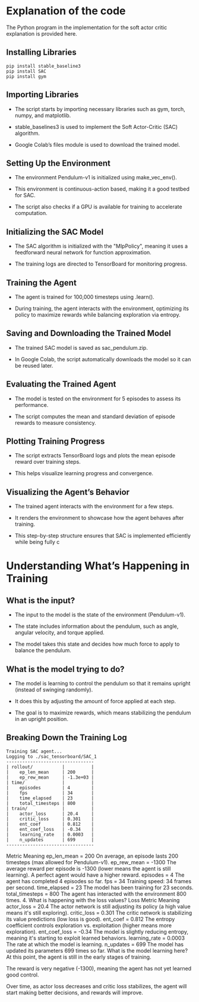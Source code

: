 # Explanation of the code
The Python program in the implementation for the soft actor critic explanation is provided here.

## Installing Libraries
```console
pip install stable_baseline3
pip install SAC
pip install gym
```

## Importing Libraries

- The script starts by importing necessary libraries such as gym, torch, numpy, and matplotlib.

- stable_baselines3 is used to implement the Soft Actor-Critic (SAC) algorithm.

- Google Colab’s files module is used to download the trained model.

## Setting Up the Environment

- The environment Pendulum-v1 is initialized using make_vec_env().

- This environment is continuous-action based, making it a good testbed for SAC.

- The script also checks if a GPU is available for training to accelerate computation.

## Initializing the SAC Model

- The SAC algorithm is initialized with the "MlpPolicy", meaning it uses a feedforward neural network for function approximation.

- The training logs are directed to TensorBoard for monitoring progress.

## Training the Agent

- The agent is trained for 100,000 timesteps using .learn().

- During training, the agent interacts with the environment, optimizing its policy to maximize rewards while balancing exploration via entropy.

## Saving and Downloading the Trained Model

- The trained SAC model is saved as sac_pendulum.zip.

- In Google Colab, the script automatically downloads the model so it can be reused later.

## Evaluating the Trained Agent

- The model is tested on the environment for 5 episodes to assess its performance.

- The script computes the mean and standard deviation of episode rewards to measure consistency.

## Plotting Training Progress

- The script extracts TensorBoard logs and plots the mean episode reward over training steps.

- This helps visualize learning progress and convergence.

## Visualizing the Agent’s Behavior

- The trained agent interacts with the environment for a few steps.

- It renders the environment to showcase how the agent behaves after training.

- This step-by-step structure ensures that SAC is implemented efficiently while being fully c

# Understanding What’s Happening in Training

## What is the input?

- The input to the model is the state of the environment (Pendulum-v1).

- The state includes information about the pendulum, such as angle, angular velocity, and torque applied.

- The model takes this state and decides how much force to apply to balance the pendulum.

## What is the model trying to do?

- The model is learning to control the pendulum so that it remains upright (instead of swinging randomly).

- It does this by adjusting the amount of force applied at each step.

- The goal is to maximize rewards, which means stabilizing the pendulum in an upright position.

## Breaking Down the Training Log
```console
Training SAC agent...
Logging to ./sac_tensorboard/SAC_1
---------------------------------
| rollout/           |          |
|    ep_len_mean     | 200      |
|    ep_rew_mean     | -1.3e+03 |
| time/              |          |
|    episodes        | 4        |
|    fps             | 34       |
|    time_elapsed    | 23       |
|    total_timesteps | 800      |
| train/             |          |
|    actor_loss      | 20.4     |
|    critic_loss     | 0.301    |
|    ent_coef        | 0.812    |
|    ent_coef_loss   | -0.34    |
|    learning_rate   | 0.0003   |
|    n_updates       | 699      |
---------------------------------
```

Metric	                                 Meaning
ep_len_mean = 200	On average, an episode lasts 200 timesteps (max allowed for Pendulum-v1).
ep_rew_mean = -1300	The average reward per episode is -1300 (lower means the agent is still learning). A perfect agent would have a higher reward.
episodes = 4	The agent has completed 4 episodes so far.
fps = 34	Training speed: 34 frames per second.
time_elapsed = 23	The model has been training for 23 seconds.
total_timesteps = 800	The agent has interacted with the environment 800 times.
4. What is happening with the loss values?
Loss Metric	Meaning
actor_loss = 20.4	The actor network is still adjusting its policy (a high value means it's still exploring).
critic_loss = 0.301	The critic network is stabilizing its value predictions (low loss is good).
ent_coef = 0.812	The entropy coefficient controls exploration vs. exploitation (higher means more exploration).
ent_coef_loss = -0.34	The model is slightly reducing entropy, meaning it's starting to exploit learned behaviors.
learning_rate = 0.0003	The rate at which the model is learning.
n_updates = 699	The model has updated its parameters 699 times so far.
What is the model learning here?
At this point, the agent is still in the early stages of training.

The reward is very negative (-1300), meaning the agent has not yet learned good control.

Over time, as actor loss decreases and critic loss stabilizes, the agent will start making better decisions, and rewards will improve.
